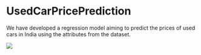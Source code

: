 # UsedCarPricePrediction
We have developed a regression model aiming to predict the prices of used cars in India using the attributes from the dataset.

![](https://unsplash.com/photos/Ldy9g3R6SY)

